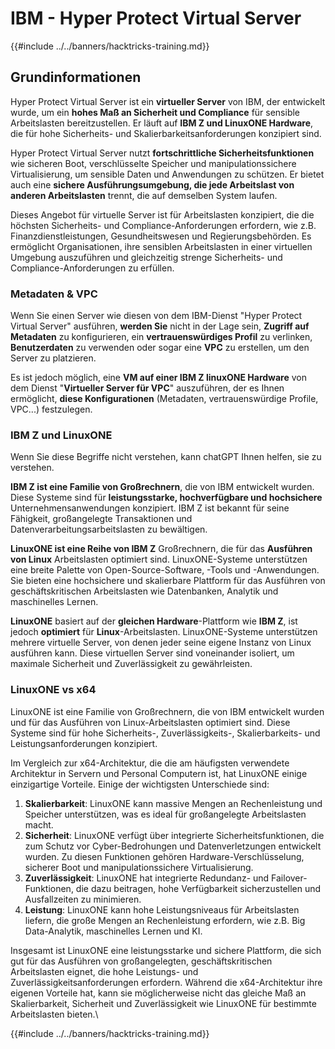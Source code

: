 # IBM - Hyper Protect Virtual Server

{{#include ../../banners/hacktricks-training.md}}

## Grundinformationen

Hyper Protect Virtual Server ist ein **virtueller Server** von IBM, der entwickelt wurde, um ein **hohes Maß an Sicherheit und Compliance** für sensible Arbeitslasten bereitzustellen. Er läuft auf **IBM Z und LinuxONE Hardware**, die für hohe Sicherheits- und Skalierbarkeitsanforderungen konzipiert sind.

Hyper Protect Virtual Server nutzt **fortschrittliche Sicherheitsfunktionen** wie sicheren Boot, verschlüsselte Speicher und manipulationssichere Virtualisierung, um sensible Daten und Anwendungen zu schützen. Er bietet auch eine **sichere Ausführungsumgebung, die jede Arbeitslast von anderen Arbeitslasten** trennt, die auf demselben System laufen.

Dieses Angebot für virtuelle Server ist für Arbeitslasten konzipiert, die die höchsten Sicherheits- und Compliance-Anforderungen erfordern, wie z.B. Finanzdienstleistungen, Gesundheitswesen und Regierungsbehörden. Es ermöglicht Organisationen, ihre sensiblen Arbeitslasten in einer virtuellen Umgebung auszuführen und gleichzeitig strenge Sicherheits- und Compliance-Anforderungen zu erfüllen.

### Metadaten & VPC

Wenn Sie einen Server wie diesen von dem IBM-Dienst "Hyper Protect Virtual Server" ausführen, **werden Sie** nicht in der Lage sein, **Zugriff auf Metadaten** zu konfigurieren, ein **vertrauenswürdiges Profil** zu verlinken, **Benutzerdaten** zu verwenden oder sogar eine **VPC** zu erstellen, um den Server zu platzieren.

Es ist jedoch möglich, eine **VM auf einer IBM Z linuxONE Hardware** von dem Dienst "**Virtueller Server für VPC**" auszuführen, der es Ihnen ermöglicht, **diese Konfigurationen** (Metadaten, vertrauenswürdige Profile, VPC...) festzulegen.

### IBM Z und LinuxONE

Wenn Sie diese Begriffe nicht verstehen, kann chatGPT Ihnen helfen, sie zu verstehen.

**IBM Z ist eine Familie von Großrechnern**, die von IBM entwickelt wurden. Diese Systeme sind für **leistungsstarke, hochverfügbare und hochsichere** Unternehmensanwendungen konzipiert. IBM Z ist bekannt für seine Fähigkeit, großangelegte Transaktionen und Datenverarbeitungsarbeitslasten zu bewältigen.

**LinuxONE ist eine Reihe von IBM Z** Großrechnern, die für das **Ausführen von Linux** Arbeitslasten optimiert sind. LinuxONE-Systeme unterstützen eine breite Palette von Open-Source-Software, -Tools und -Anwendungen. Sie bieten eine hochsichere und skalierbare Plattform für das Ausführen von geschäftskritischen Arbeitslasten wie Datenbanken, Analytik und maschinelles Lernen.

**LinuxONE** basiert auf der **gleichen Hardware**-Plattform wie **IBM Z**, ist jedoch **optimiert** für **Linux**-Arbeitslasten. LinuxONE-Systeme unterstützen mehrere virtuelle Server, von denen jeder seine eigene Instanz von Linux ausführen kann. Diese virtuellen Server sind voneinander isoliert, um maximale Sicherheit und Zuverlässigkeit zu gewährleisten.

### LinuxONE vs x64

LinuxONE ist eine Familie von Großrechnern, die von IBM entwickelt wurden und für das Ausführen von Linux-Arbeitslasten optimiert sind. Diese Systeme sind für hohe Sicherheits-, Zuverlässigkeits-, Skalierbarkeits- und Leistungsanforderungen konzipiert.

Im Vergleich zur x64-Architektur, die die am häufigsten verwendete Architektur in Servern und Personal Computern ist, hat LinuxONE einige einzigartige Vorteile. Einige der wichtigsten Unterschiede sind:

1. **Skalierbarkeit**: LinuxONE kann massive Mengen an Rechenleistung und Speicher unterstützen, was es ideal für großangelegte Arbeitslasten macht.
2. **Sicherheit**: LinuxONE verfügt über integrierte Sicherheitsfunktionen, die zum Schutz vor Cyber-Bedrohungen und Datenverletzungen entwickelt wurden. Zu diesen Funktionen gehören Hardware-Verschlüsselung, sicherer Boot und manipulationssichere Virtualisierung.
3. **Zuverlässigkeit**: LinuxONE hat integrierte Redundanz- und Failover-Funktionen, die dazu beitragen, hohe Verfügbarkeit sicherzustellen und Ausfallzeiten zu minimieren.
4. **Leistung**: LinuxONE kann hohe Leistungsniveaus für Arbeitslasten liefern, die große Mengen an Rechenleistung erfordern, wie z.B. Big Data-Analytik, maschinelles Lernen und KI.

Insgesamt ist LinuxONE eine leistungsstarke und sichere Plattform, die sich gut für das Ausführen von großangelegten, geschäftskritischen Arbeitslasten eignet, die hohe Leistungs- und Zuverlässigkeitsanforderungen erfordern. Während die x64-Architektur ihre eigenen Vorteile hat, kann sie möglicherweise nicht das gleiche Maß an Skalierbarkeit, Sicherheit und Zuverlässigkeit wie LinuxONE für bestimmte Arbeitslasten bieten.\\

{{#include ../../banners/hacktricks-training.md}}
